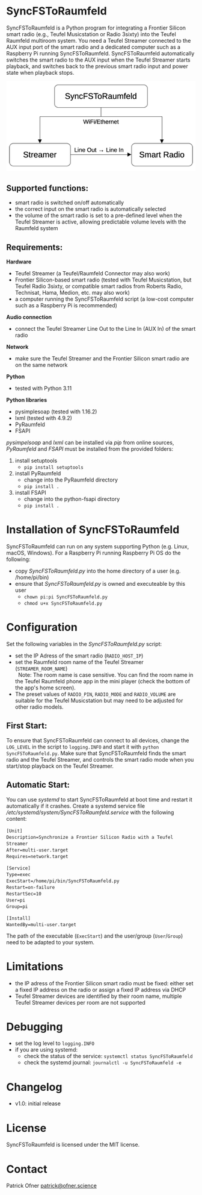 SyncFSToRaumfeld
================
SyncFSToRaumfeld is a Python program for integrating a Frontier Silicon smart radio (e.g., Teufel Musicstation or Radio 3sixty) into the Teufel Raumfeld multiroom system. You need a Teufel Streamer connected to the AUX input port of the smart radio and a dedicated computer such as a Raspberry Pi running SyncFSToRaumfeld. SyncFSToRaumfeld automatically switches the smart radio to the AUX input when the Teufel Streamer starts playback, and switches back to the previous smart radio input and power state when playback stops.

![Image](overview.png "overview")


Supported functions:
--------------------
* smart radio is switched on/off automatically
* the correct input on the smart radio is automatically selected
* the volume of the smart radio is set to a pre-defined level when the Teufel Streamer is active, allowing predictable volume levels with the Raumfeld system


Requirements:
-------------
**Hardware**
* Teufel Streamer (a Teufel/Raumfeld Connector may also work)
* Frontier Silicon-based smart radio (tested with Teufel Musicstation, but Teufel Radio 3sixty, or compatible smart radios from Roberts Radio, Technisat, Hama, Medion, etc. may also work)
* a computer running the SyncFSToRaumfeld script (a low-cost computer such as a Raspberry Pi is recommended)

**Audio connection**
* connect the Teufel Streamer Line Out to the Line In (AUX In) of the smart radio

**Network**
* make sure the Teufel Streamer and the Frontier Silicon smart radio are on the same network

**Python**
* tested with Python 3.11

**Python libraries**
* pysimplesoap (tested with 1.16.2)
* lxml (tested with 4.9.2)
* PyRaumfeld
* FSAPI

_pysimpelsoap_ and _lxml_ can be installed via _pip_ from online sources, _PyRaumfeld_ and _FSAPI_ must be installed from the provided folders:
1. install setuptools  
    * `pip install setuptools`
2. install PyRaumfeld  
    * change into the PyRaumfeld directory  
    * `pip install .`
3. install FSAPI  
    * change into the python-fsapi directory  
    * `pip install .`


Installation of SyncFSToRaumfeld
================================
SyncFSToRaumfeld can run on any system supporting Python (e.g. Linux, macOS, Windows). For a Raspberry Pi running Raspberry Pi OS do the following:

* copy _SyncFSToRaumfeld.py_ into the home directory of a user (e.g. /home/pi/bin)
* ensure that _SyncFSToRaumfeld.py_ is owned and executeable by this user
  * `chown pi:pi SyncFSToRaumfeld.py`
  * `chmod u+x SyncFSToRaumfeld.py`

Configuration
=============
Set the following variables in the _SyncFSToRaumfeld.py_ script:

* set the IP Adress of the smart radio (`RADIO_HOST_IP`)
* set the Raumfeld room name of the Teufel Streamer (`STREAMER_ROOM_NAME`)  
  Note: The room name is case sensitive. You can find the room name in the Teufel Raumfeld phone app in the mini player (check the bottom of the app's home screen).
* The preset values of `RADIO_PIN`, `RADIO_MODE` and `RADIO_VOLUME` are suitable for the Teufel Musicstation but may need to be adjusted for other radio models.

First Start:
------------
To ensure that SyncFSToRaumfeld can connect to all devices, change the `LOG_LEVEL` in the script to `logging.INFO` and start it with `python SyncFSToRaumfeld.py`. Make sure that SyncFSToRaumfeld finds the smart radio and the Teufel Streamer, and controls the smart radio mode when you start/stop playback on the Teufel Streamer.

Automatic Start:
----------------
You can use _systemd_ to start SyncFSToRaumfeld at boot time and restart it automatically if it crashes.
Create a systemd service file _/etc/systemd/system/SyncFSToRaumfeld.service_ with the following content:

`[Unit]`  
`Description=Synchronize a Frontier Silicon Radio with a Teufel Streamer`  
`After=multi-user.target`  
`Requires=network.target`  

`[Service]`  
`Type=exec`  
`ExecStart=/home/pi/bin/SyncFSToRaumfeld.py`  
`Restart=on-failure`  
`RestartSec=10`  
`User=pi`  
`Group=pi`  

`[Install]`  
`WantedBy=multi-user.target`

The path of the executable (`ExecStart`) and the user/group (`User`/`Group`) need to be adapted to your system.

Limitations
===========
* the IP adress of the Frontier Silicon smart radio must be fixed: either set a fixed IP address on the radio or assign a fixed IP address via DHCP
* Teufel Streamer devices are identified by their room name, multiple Teufel Streamer devices per room are not supported

Debugging
=========
* set the log level to `logging.INFO`
* if you are using systemd:
  * check the status of the service: `systemctl status SyncFSToRaumfeld`
  * check the systemd journal: `journalctl -u SyncFSToRaumfeld -e`

Changelog
=========

* v1.0: initial release

License
=======
SyncFSToRaumfeld is licensed under the MIT license.

Contact
=======
Patrick Ofner <patrick@ofner.science>
